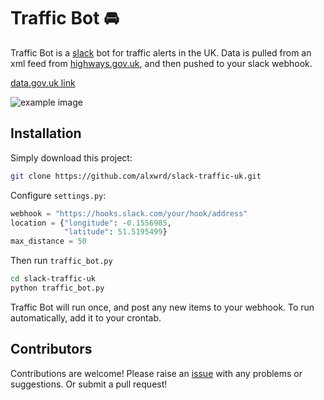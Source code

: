 # Traffic Bot :oncoming_automobile:

Traffic Bot is a [slack](https://slack.com/) bot for traffic alerts in the UK. Data is pulled from an xml feed from [highways.gov.uk](http://www.highways.gov.uk), and then pushed to your slack webhook.

[data.gov.uk link](https://data.gov.uk/dataset/live-traffic-information-from-the-highways-agency-road-network/resource/7b941228-e805-4933-b417-a4eb6fb0fa77)

![example image](http://i.imgur.com/mBw7RwW.png)

## Installation

Simply download this project:

```bash
git clone https://github.com/alxwrd/slack-traffic-uk.git
```

Configure `settings.py`:

```python
webhook = "https://hooks.slack.com/your/hook/address"
location = {"longitude": -0.1556985,
            "latitude": 51.5195499}
max_distance = 50
```

Then run `traffic_bot.py`

```bash
cd slack-traffic-uk
python traffic_bot.py
```

Traffic Bot will run once, and post any new items to your webhook. To run automatically, add it to your crontab.


## Contributors

Contributions are welcome! Please raise an [issue](https://github.com/alxwrd/slack-traffic-uk/issues/new) with any problems or suggestions. Or submit a pull request!
